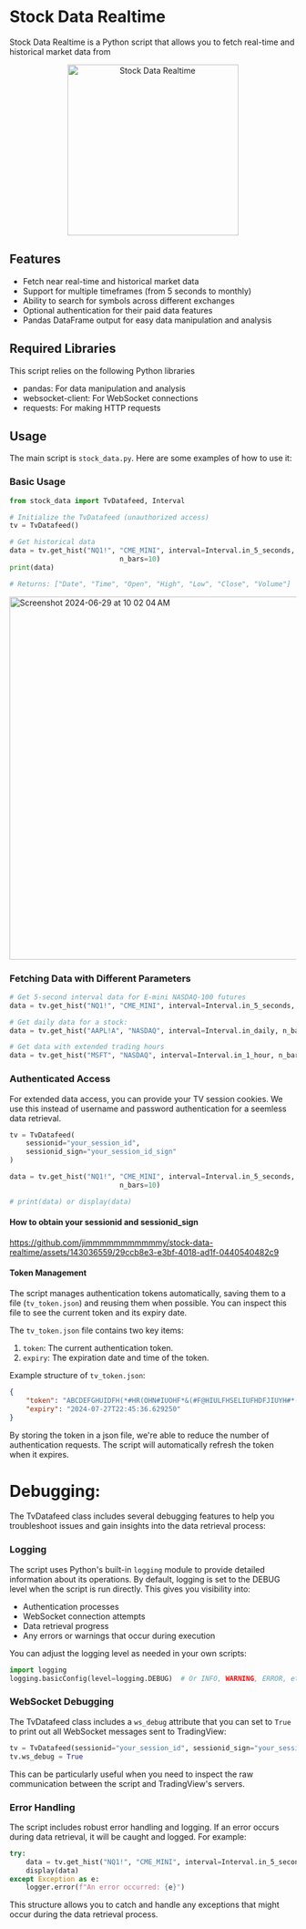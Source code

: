 # Stock Data Realtime

Stock Data Realtime is a Python script that allows you to fetch real-time and historical market data from
<p align="center">
  <img src="https://github.com/jimmmmmmmmmmmy/stock-data-realtime/assets/143036559/34367166-8c5a-4519-b8ca-35b872d80635" alt="Stock Data Realtime" width="300"/>
</p>


## Features

- Fetch near real-time and historical market data
- Support for multiple timeframes (from 5 seconds to monthly)
- Ability to search for symbols across different exchanges
- Optional authentication for their paid data features
- Pandas DataFrame output for easy data manipulation and analysis

## Required Libraries
This script relies on the following Python libraries

- pandas: For data manipulation and analysis
- websocket-client: For WebSocket connections
- requests: For making HTTP requests

## Usage

The main script is `stock_data.py`. Here are some examples of how to use it:

### Basic Usage

```python
from stock_data import TvDatafeed, Interval

# Initialize the TvDatafeed (unauthorized access)
tv = TvDatafeed()

# Get historical data
data = tv.get_hist("NQ1!", "CME_MINI", interval=Interval.in_5_seconds,
                           n_bars=10)
print(data)

# Returns: ["Date", "Time", "Open", "High", "Low", "Close", "Volume"]
```

<img width="637" alt="Screenshot 2024-06-29 at 10 02 04 AM" src="https://github.com/jimmmmmmmmmmmy/stock-data-realtime/assets/143036559/af642f31-de80-4273-915f-479c3496318d">

### Fetching Data with Different Parameters

```python
# Get 5-second interval data for E-mini NASDAQ-100 futures
data = tv.get_hist("NQ1!", "CME_MINI", interval=Interval.in_5_seconds, n_bars=10)

# Get daily data for a stock:
data = tv.get_hist("AAPL!A", "NASDAQ", interval=Interval.in_daily, n_bars=1000)

# Get data with extended trading hours
data = tv.get_hist("MSFT", "NASDAQ", interval=Interval.in_1_hour, n_bars=500, extended_session=True)
```

### Authenticated Access

For extended data access, you can provide your TV session cookies. We use this instead of username and password authentication for a seemless data retrieval.

```python
tv = TvDatafeed(
    sessionid="your_session_id",
    sessionid_sign="your_session_id_sign"
)

data = tv.get_hist("NQ1!", "CME_MINI", interval=Interval.in_5_seconds,
                           n_bars=10)

# print(data) or display(data)
```

#### How to obtain your sessionid and sessionid_sign


https://github.com/jimmmmmmmmmmmy/stock-data-realtime/assets/143036559/29ccb8e3-e3bf-4018-ad1f-0440540482c9


#### Token Management

The script manages authentication tokens automatically, saving them to a file (`tv_token.json`) and reusing them when possible. You can inspect this file to see the current token and its expiry date.

The `tv_token.json` file contains two key items:
1. `token`: The current authentication token.
2. `expiry`: The expiration date and time of the token.

Example structure of `tv_token.json`:
```json
{
    "token": "ABCDEFGHUIDFH(*#HR(OHN#IUOHF*&(#F@HIULFHSELIUFHDFJIUYH#*(O&FYGHILEDFufghsdiufg2o387f...",
    "expiry": "2024-07-27T22:45:36.629250"
}
```

By storing the token in a json file, we're able to reduce the number of authentication requests. The script will automatically refresh the token when it expires.

#

# Debugging:

The TvDatafeed class includes several debugging features to help you troubleshoot issues and gain insights into the data retrieval process:

### Logging

The script uses Python's built-in `logging` module to provide detailed information about its operations. By default, logging is set to the DEBUG level when the script is run directly. This gives you visibility into:

- Authentication processes
- WebSocket connection attempts
- Data retrieval progress
- Any errors or warnings that occur during execution

You can adjust the logging level as needed in your own scripts:

```python
import logging
logging.basicConfig(level=logging.DEBUG)  # Or INFO, WARNING, ERROR, etc.
```

### WebSocket Debugging

The TvDatafeed class includes a `ws_debug` attribute that you can set to `True` to print out all WebSocket messages sent to TradingView:

```python
tv = TvDatafeed(sessionid="your_session_id", sessionid_sign="your_session_id_sign")
tv.ws_debug = True
```

This can be particularly useful when you need to inspect the raw communication between the script and TradingView's servers.

### Error Handling

The script includes robust error handling and logging. If an error occurs during data retrieval, it will be caught and logged. For example:

```python
try:
    data = tv.get_hist("NQ1!", "CME_MINI", interval=Interval.in_5_seconds, n_bars=10)
    display(data)
except Exception as e:
    logger.error(f"An error occurred: {e}")
```

This structure allows you to catch and handle any exceptions that might occur during the data retrieval process.

